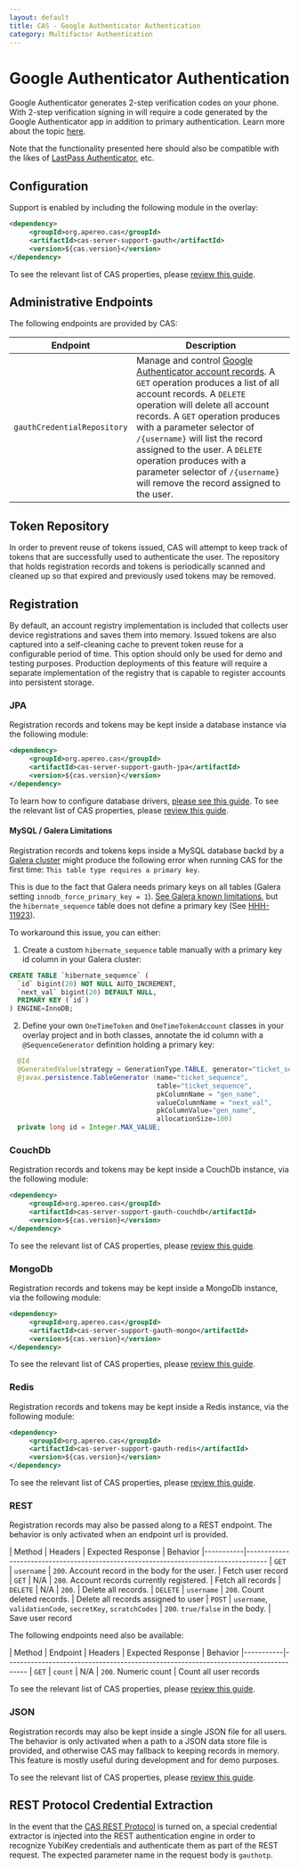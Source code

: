 ```yaml
---
layout: default
title: CAS - Google Authenticator Authentication
category: Multifactor Authentication
---
```


# Google Authenticator Authentication

Google Authenticator generates 2-step verification codes on your phone. With 2-step verification signing in will require a code generated by the Google Authenticator app in addition to primary authentication. Learn more about the topic [here](https://en.wikipedia.org/wiki/Google_Authenticator).

Note that the functionality presented here should also be compatible with the likes of [LastPass Authenticator](https://lastpass.com/auth), etc.

## Configuration

Support is enabled by including the following module in the overlay:

```xml
<dependency>
     <groupId>org.apereo.cas</groupId>
     <artifactId>cas-server-support-gauth</artifactId>
     <version>${cas.version}</version>
</dependency>
```

To see the relevant list of CAS properties, please [review this guide](../configuration/Configuration-Properties.html#google-authenticator).

## Administrative Endpoints

The following endpoints are provided by CAS:
 
| Endpoint                 | Description
|--------------------------|------------------------------------------------
| `gauthCredentialRepository`   | Manage and control [Google Authenticator account records](GoogleAuthenticator-Authentication.html). A `GET` operation produces a list of all account records. A `DELETE` operation will delete all account records. A `GET` operation produces with a parameter selector of `/{username}` will list the record assigned to the user. A `DELETE` operation produces with a parameter selector of `/{username}` will remove the record assigned to the user.

## Token Repository

In order to prevent reuse of tokens issued, CAS will attempt to keep track of tokens that are successfully used to authenticate the user.
The repository that holds registration records and tokens is periodically scanned and cleaned up so that expired and previously used tokens
may be removed.

## Registration

By default, an account registry implementation is included that collects user device registrations and saves them into memory.
Issued tokens are also captured into a self-cleaning cache to prevent token reuse for a configurable period of time.
This option should only be used for demo and testing purposes. Production deployments of this feature will require a separate
implementation of the registry that is capable to register accounts into persistent storage.

### JPA

Registration records and tokens may be kept inside a database instance via the following module:

```xml
<dependency>
     <groupId>org.apereo.cas</groupId>
     <artifactId>cas-server-support-gauth-jpa</artifactId>
     <version>${cas.version}</version>
</dependency>
```

To learn how to configure database drivers, [please see this guide](../installation/JDBC-Drivers.html).
To see the relevant list of CAS properties, please [review this guide](../configuration/Configuration-Properties.html#google-authenticator-jpa).

#### MySQL / Galera Limitations

Registration records and tokens keps inside a MySQL database backd by a [Galera cluster](http://galeracluster.com) might produce the following error when running CAS for the first time: `This table type requires a primary key`.

This is due to the fact that Galera needs primary keys on all tables (Galera setting `innodb_force_primary_key = 1`). [See Galera known limitations](https://mariadb.com/kb/en/mariadb/mariadb-galera-cluster-known-limitations/), but the `hibernate_sequence` table does not define a primary key (See [HHH-11923](https://hibernate.atlassian.net/browse/HHH-11923)).

To workaround this issue, you can either:

1. Create a custom `hibernate_sequence` table manually with a primary key id column in your Galera cluster:

```sql
CREATE TABLE `hibernate_sequence` (
  `id` bigint(20) NOT NULL AUTO_INCREMENT,
  `next_val` bigint(20) DEFAULT NULL,
  PRIMARY KEY (`id`)
) ENGINE=InnoDB;
```

2. Define your own `OneTimeToken` and `OneTimeTokenAccount` classes in your overlay project and in both classes, annotate the id column with a `@SequenceGenerator` definition holding a primary key:

```java
  @Id
  @GeneratedValue(strategy = GenerationType.TABLE, generator="ticket_sequence")
  @javax.persistence.TableGenerator (name="ticket_sequence", 
                                     table="ticket_sequence", 
                                     pkColumnName = "gen_name", 
                                     valueColumnName = "next_val", 
                                     pkColumnValue="gen_name", 
                                     allocationSize=100)
  private long id = Integer.MAX_VALUE;
```

### CouchDb

Registration records and tokens may be kept inside a CouchDb instance, via the following module:

```xml
<dependency>
     <groupId>org.apereo.cas</groupId>
     <artifactId>cas-server-support-gauth-couchdb</artifactId>
     <version>${cas.version}</version>
</dependency>
```

To see the relevant list of CAS properties, please [review this guide](../configuration/Configuration-Properties.html#google-authenticator-couchdb).

### MongoDb

Registration records and tokens may be kept inside a MongoDb instance, via the following module:

```xml
<dependency>
     <groupId>org.apereo.cas</groupId>
     <artifactId>cas-server-support-gauth-mongo</artifactId>
     <version>${cas.version}</version>
</dependency>
```

To see the relevant list of CAS properties, please [review this guide](../configuration/Configuration-Properties.html#google-authenticator-mongodb).

### Redis

Registration records and tokens may be kept inside a Redis instance, via the following module:

```xml
<dependency>
     <groupId>org.apereo.cas</groupId>
     <artifactId>cas-server-support-gauth-redis</artifactId>
     <version>${cas.version}</version>
</dependency>
```

To see the relevant list of CAS properties, please [review this guide](../configuration/Configuration-Properties.html#google-authenticator-redis).

### REST

Registration records may also be passed along to a REST endpoint.
The behavior is only activated when an endpoint url is provided.

| Method    | Headers             | Expected Response     | Behavior
|-----------|------------------------------------------------------------------------------------
| `GET`     | `username`          | `200`. Account record in the body for the user. | Fetch user record
| `GET`     | N/A                 | `200`. Account records currently registered. | Fetch all records
| `DELETE`  | N/A                 | `200`. | Delete all records.
| `DELETE`  | `username`          | `200`. Count deleted records. | Delete all records assigned to user
| `POST`    | `username`, `validationCode`, `secretKey`, `scratchCodes` | `200`. `true/false` in the body. | Save user record

The following endpoints need also be available:

| Method    | Endpoint   | Headers           | Expected Response     | Behavior
|-----------|------------------------------------------------------------------------------------
| `GET`     | `count`    | N/A             | `200`. Numeric count | Count all user records

To see the relevant list of CAS properties, please [review this guide](../configuration/Configuration-Properties.html#google-authenticator-rest).

### JSON

Registration records may also be kept inside a single JSON file for all users.
The behavior is only activated when a path to a JSON data store file is provided,
and otherwise CAS may fallback to keeping records in memory. This feature is mostly
useful during development and for demo purposes.

To see the relevant list of CAS properties, please [review this guide](../configuration/Configuration-Properties.html#google-authenticator-json).

## REST Protocol Credential Extraction 

In the event that the [CAS REST Protocol](../protocol/REST-Protocol.html) is turned on, a special credential extractor is injected into the REST authentication engine in order to recognize YubiKey credentials and authenticate them as part of the REST request. The expected parameter name in the request body is `gauthotp`.
